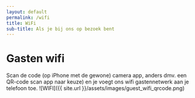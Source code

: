 ```yaml
---
layout: default
permalink: /wifi
title: WiFi
sub-title: Als je bij ons op bezoek bent
---
```


# Gasten wifi
Scan de code (op iPhone met de gewone)
camera app, anders dmv. een QR-code scan app naar keuze) en je voegt
ons wifi gastennetwerk aan je telefoon toe.
![WIFI]({{ site.url }}/assets/images/guest_wifi_qrcode.png)

